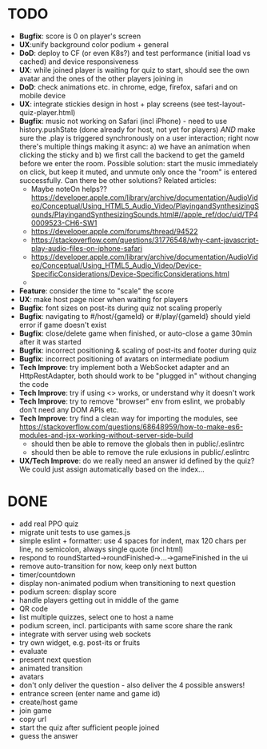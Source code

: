 # TODO
- **Bugfix**: score is 0 on player's screen
- **UX**:unify background color podium + general
- **DoD**: deploy to CF (or even K8s?) and test performance (initial load vs cached) and device responsiveness
- **UX**: while joined player is waiting for quiz to start, should see the own avatar and the ones of the other players joining in
- **DoD**: check animations etc. in chrome, edge, firefox, safari and on mobile device
- **UX**: integrate stickies design in host + play screens (see test-layout-quiz-player.html)
- **Bugfix**: music not working on Safari (incl iPhone) - need to use history.pushState (done already for host, not yet for players) _AND_ make sure the .play is triggered synchronously on a user interaction; right now there's multiple things making it async: a) we have an animation when clicking the sticky and b) we first call the backend to get the gameId before we enter the room. Possible solution: start the music immediately on click, but keep it muted, and unmute only once the "room" is entered successfully. Can there be other solutions? Related articles:
  - Maybe noteOn helps?? https://developer.apple.com/library/archive/documentation/AudioVideo/Conceptual/Using_HTML5_Audio_Video/PlayingandSynthesizingSounds/PlayingandSynthesizingSounds.html#//apple_ref/doc/uid/TP40009523-CH6-SW1
  - https://developer.apple.com/forums/thread/94522
  - https://stackoverflow.com/questions/31776548/why-cant-javascript-play-audio-files-on-iphone-safari
  - https://developer.apple.com/library/archive/documentation/AudioVideo/Conceptual/Using_HTML5_Audio_Video/Device-SpecificConsiderations/Device-SpecificConsiderations.html
  - 
- **Feature**: consider the time to "scale" the score
- **UX**: make host page nicer when waiting for players
- **Bugfix**: font sizes on post-its during quiz not scaling properly
- **Bugfix**: navigating to #/host/{gameId} or #/play/{gameId} should yield error if game doesn't exist
- **Bugfix**: close/delete game when finished, or auto-close a game 30min after it was started
- **Bugfix**: incorrect positioning & scaling of post-its and footer during quiz
- **Bugfix**: incorrect positioning of avatars on intermediate podium
- **Tech Improve**: try implement both a WebSocket adapter and an HttpRestAdapter, both should work to be "plugged in" without changing the code
- **Tech Improve**: try if using <> works, or understand why it doesn't work
- **Tech Improve**: try to remove "browser" env from eslint, we probably don't need any DOM APIs etc.
- **Tech Improve**: try find a clean way for importing the modules, see https://stackoverflow.com/questions/68648959/how-to-make-es6-modules-and-jsx-working-without-server-side-build
  - should then be able to remove the globals then in public/.eslintrc
  - should then be able to remove the rule exlusions in public/.eslintrc
- **UX/Tech Improve**: do we really need an answer id defined by the quiz? We could just assign automatically based on the index...
# DONE
- add real PPO quiz
- migrate unit tests to use games.js
- simple eslint + formatter: use 4 spaces for indent, max 120 chars per line, no semicolon, always single quote (incl html)
- respond to roundStarted->roundFinished->...->gameFinished in the ui
- remove auto-transition for now, keep only next button
- timer/countdown
- display non-animated podium when transitioning to next question
- podium screen: display score
- handle players getting out in middle of the game
- QR code
- list multiple quizzes, select one to host a name
- podium screen, incl. participants with same score share the rank
- integrate with server using web sockets
- try own widget, e.g. post-its or fruits
- evaluate
- present next question
- animated transition
- avatars
- don't only deliver the question - also deliver the 4 possible answers!
- entrance screen (enter name and game id)
- create/host game
- join game
- copy url
- start the quiz after sufficient people joined
- guess the answer
